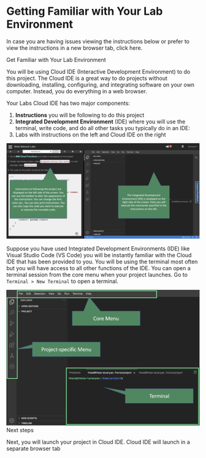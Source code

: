 # Getting Familiar with Your Lab Environment

In case you are having issues viewing the instructions below or prefer to view the instructions in a new browser tab, click here.

Get Familiar with Your Lab Environment

You will be using Cloud IDE (Interactive Development Environment) to do this project. The Cloud IDE is a great way to do projects without downloading, installing, configuring, and integrating software on your own computer. Instead, you do everything in a web browser.

Your Labs Cloud IDE has two major components:

1. **Instructions** you will be following to do this project
2. **Integrated Development Environment** (IDE) where you will use the terminal, write code, and do all other tasks you typically do in an IDE:
3. Labs with instructions on the left and Cloud IDE on the right

![](SNLabsIDE.png)

Suppose you have used Integrated Development Environments (IDE) like Visual Studio Code (VS Code) you will be instantly familiar with the Cloud IDE that has been provided to you. You will be using the terminal most often but you will have access to all other functions of the IDE. You can open a terminal session from the core menu when your project launches. Go to `Terminal > New Terminal` to open a terminal.

![](Terminal.png)
Next steps

Next, you will launch your project in Cloud IDE. Cloud IDE will launch in a separate browser tab
